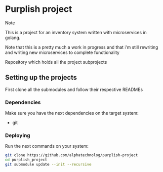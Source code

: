 # Purplish project

> [!NOTE]
> This is a project for an inventory system written with microservices in golang.
>
> Note that this is a pretty much a work in progress and that i'm still rewriting and writing new microservices to complete functionality

Repository which holds all the project subprojects

## Setting up the projects

First clone all the submodules and follow their respective READMEs

### Dependencies

Make sure you have the next dependencies on the target system:

- git

### Deploying

Run the next commands on your system:

```sh
git clone https://github.com/alphatechnolog/purplish-project
cd purplish_project
git submodule update --init --recursive
```
